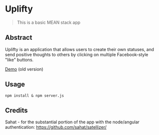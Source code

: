 Uplifty
=====================
> This is a basic MEAN stack app

## Abstract

Uplifty is an application that allows users to create their own statuses, and send positive thoughts to others by clicking on multiple Facebook-style "like" buttons.

[Demo](https://uplifty.herokuapp.com/) (old version)

## Usage

`npm install & npm server.js`

## Credits

Sahat - for the substantial portion of the app with the node/angular authentication: https://github.com/sahat/satellizer/